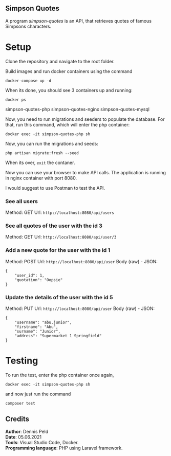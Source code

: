 ## Simpson Quotes

A program *simpson-quotes* is an API, that retrieves quotes of famous Simpsons characters.

# Setup

Clone the repository and navigate to the root folder.

Build images and run docker containers using the command

`docker-compose up -d`

When its done, you should see 3 containers up and running:

`docker ps`

simpson-quotes-php
simpson-quotes-nginx
simpson-quotes-mysql

Now, you need to run migrations and seeders to populate the database. 
For that, run this command, which will enter the php container:

`docker exec -it simpson-quotes-php sh`

Now, you can run the migrations and seeds:

`php artisan migrate:fresh --seed`

When its over, `exit` the contaner.

Now you can use your browser to make API calls. The application is running in nginx container with port 8080.

I would suggest to use Postman to test the API.

### See all users
Method: GET
Url: `http://localhost:8080/api/users`

### See all quotes of the user with the id 3
Method: GET
Url: `http://localhost:8080/api/user/3`

### Add a new quote for the user with the id 1
Method: POST
Url: `http://localhost:8080/api/user`
Body (raw) - JSON: 
```
{
    "user_id": 1,
    "quotation": "Oopsie"
}
```

### Update the details of the user with the id 5
Method: PUT
Url: `http://localhost:8080/api/user`
Body (raw) - JSON:
```
{
    "username": "abu.junior",
    "firstname": "Abu",
    "surname": "Junior",
    "address": "Supermarket 1 Springfield"
}
```

# Testing

To run the test, enter the php container once again,

`docker exec -it simpson-quotes-php sh`

and now just run the command

`composer test`


## Credits
**Author**: Dennis Peld  
**Date**: 05.06.2021  
**Tools**: Visual Studio Code, Docker.  
**Programming language**: PHP using Laravel framework.